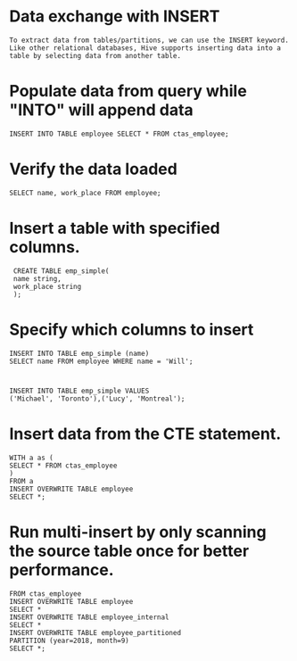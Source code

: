 
#	Data exchange with INSERT
	
	To extract data from tables/partitions, we can use the INSERT keyword.
	Like other relational databases, Hive supports inserting data into a table by selecting data from another table.

#	Populate data from query while "INTO" will append data
	
	INSERT INTO TABLE employee SELECT * FROM ctas_employee;

#	Verify the data loaded

	SELECT name, work_place FROM employee;

#	Insert a table with specified columns.
	
	 CREATE TABLE emp_simple(
	 name string,
	 work_place string
	 );

#	Specify which columns to insert 
	
	INSERT INTO TABLE emp_simple (name)
	SELECT name FROM employee WHERE name = 'Will';

#	
	INSERT INTO TABLE emp_simple VALUES
	('Michael', 'Toronto'),('Lucy', 'Montreal');

#	Insert data from the CTE statement.

	WITH a as (
	SELECT * FROM ctas_employee
	)
	FROM a
	INSERT OVERWRITE TABLE employee
	SELECT *;

#	Run multi-insert by only scanning the source table once for better performance.
	
	FROM ctas_employee
	INSERT OVERWRITE TABLE employee
	SELECT *
	INSERT OVERWRITE TABLE employee_internal
	SELECT *
	INSERT OVERWRITE TABLE employee_partitioned
	PARTITION (year=2018, month=9)
	SELECT *;
 
